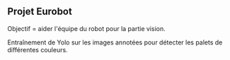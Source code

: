 ## Projet Eurobot

Objectif = aider l'équipe du robot pour la partie vision.

Entraînement de Yolo sur les images annotées pour détecter les palets de différentes couleurs. 